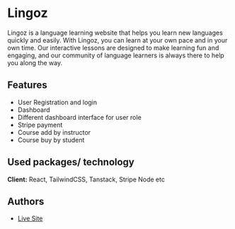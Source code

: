 
# Lingoz 

Lingoz is a language learning website that helps you learn new languages quickly and easily. With Lingoz, you can learn at your own pace and in your own time. Our interactive lessons are designed to make learning fun and engaging, and our community of language learners is always there to help you along the way.


## Features

- User Registration and login
- Dashboard
- Different dashboard interface for user role
- Stripe payment
- Course add by instructor
- Course buy by student


## Used packages/ technology 

**Client:** React, TailwindCSS, Tanstack, Stripe Node etc


## Authors

- [Live Site](https://lingoz-21b37.web.app/)

